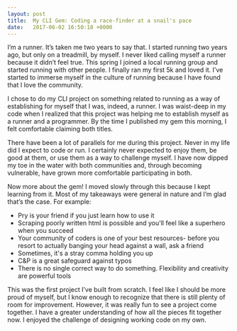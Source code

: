 ```yaml
---
layout: post
title:  My CLI Gem: Coding a race-finder at a snail's pace
date:   2017-06-02 16:50:18 +0000
---
```



I’m a runner. It’s taken me two years to say that. I started running two years ago, but only on a treadmill, by myself. I never liked calling myself a runner because it didn’t feel true. This spring I joined a local running group and started running with other people. I finally ran my first 5k and loved it. I’ve started to immerse myself in the culture of running because I have found that I love the community. 

I chose to do my CLI project on something related to running as a way of establishing for myself that I was, indeed, a runner. I was waist-deep in my code when I realized that this project was helping me to establish myself as a runner and a programmer. By the time I published my gem this morning, I felt comfortable claiming both titles. 

There have been a lot of parallels for me during this project. Never in my life did I expect to code or run. I certainly never expected to enjoy them, be good at them, or use them as a way to challenge myself. I have now dipped my toe in the water with both communities and, through becoming vulnerable, have grown more comfortable participating in both. 

Now more about the gem! I moved slowly through this because I kept learning from it. Most of my takeaways were general in nature and I’m glad that’s the case. For example: 

- Pry is your friend if you just learn how to use it
- Scraping poorly written html is possible and you'll feel like a superhero when you succeed
- Your community of coders is one of your best resources- before you resort to actually banging your head against a wall, ask a friend
- Sometimes, it's a stray comma holding you up 
- C&P is a great safeguard against typos
- There is no single correct way to do something. Flexibility and creativity are powerful tools

This was the first project I’ve built from scratch. I feel like I should be more proud of myself, but I know enough to recognize that there is still plenty of room for improvement. However, it was really fun to see a project come together. I have a greater understanding of how all the pieces fit together now. I enjoyed the challenge of designing working code on my own.

